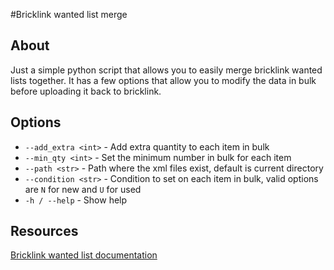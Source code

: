 #Bricklink wanted list merge

## About
Just a simple python script that allows you to easily merge bricklink wanted lists together. It has a few options that allow you to modify the data in bulk before uploading it back to bricklink.

## Options
- `--add_extra <int>` - Add extra quantity to each item in bulk
- `--min_qty <int>` - Set the minimum number in bulk for each item
- `--path <str>` - Path where the xml files exist, default is current directory
- `--condition <str>` - Condition to set on each item in bulk, valid options are `N` for new and `U` for used
- `-h / --help` - Show help

## Resources
[Bricklink wanted list documentation](https://www.bricklink.com/help.asp?helpID=207)
